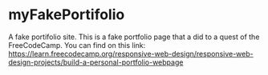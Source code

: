 # myFakePortifolio
A fake portifolio site.
This is a fake portfolio page that a did to a quest of the FreeCodeCamp.
You can find on this link: https://learn.freecodecamp.org/responsive-web-design/responsive-web-design-projects/build-a-personal-portfolio-webpage
